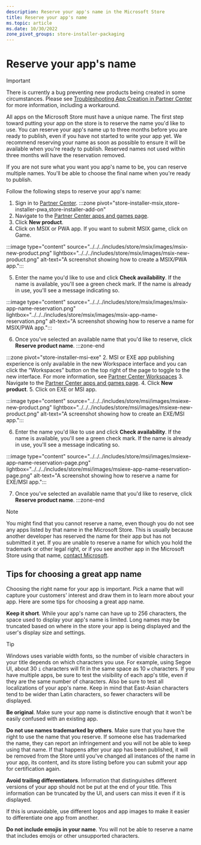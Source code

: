 ```yaml
---
description: Reserve your app's name in the Microsoft Store
title: Reserve your app's name
ms.topic: article
ms.date: 10/30/2022
zone_pivot_groups: store-installer-packaging
---
```


# Reserve your app's name

> [!IMPORTANT]
> There is currently a bug preventing new products being created in some circumstances. Please see [Troubleshooting App Creation in Partner Center](../partner-center/troubleshoot-app-creation.md) for more information, including a workaround.

All apps on the Microsoft Store must have a unique name. The first step toward putting your app on the store is to reserve the name you'd like to use. You can reserve your app's name up to three months before you are ready to publish, even if you have not started to write your app yet. We recommend reserving your name as soon as possible to ensure it will be available when you're ready to publish. Reserved names not used within three months will have the reservation removed.

If you are not sure what you want you app's name to be, you can reserve multiple names. You'll be able to choose the final name when you're ready to publish.

Follow the following steps to reserve your app's name:

1. Sign in to [Partner Center](https://partner.microsoft.com/).
:::zone pivot="store-installer-msix,store-installer-pwa,store-installer-add-on"
2. Navigate to the [Partner Center apps and games page](https://partner.microsoft.com/dashboard/apps-and-games/overview).
3. Click **New product**.
4. Click on MSIX or PWA app. If you want to submit MSIX game, click on Game.

:::image type="content" source="../../../includes/store/msix/images/msix-new-product.png" lightbox="../../../includes/store/msix/images/msix-new-product.png" alt-text="A screenshot showing how to create a MSIX/PWA app.":::

5. Enter the name you'd like to use and click **Check availability**. If the name is available, you'll see a green check mark. If the name is already in use, you'll see a message indicating so.

:::image type="content" source="../../../includes/store/msix/images/msix-app-name-reservation.png" lightbox="../../../includes/store/msix/images/msix-app-name-reservation.png" alt-text="A screenshot showing how to reserve a name for MSIX/PWA app.":::

6. Once you've selected an available name that you'd like to reserve, click **Reserve product name**.
:::zone-end

:::zone pivot="store-installer-msi-exe"
2. MSI or EXE app publishing experience is only available in the new Workspace interface and you can click the “Workspaces” button on the top right of the page to toggle to the new interface. For more information, see [Partner Center Workspaces](../partner-center/partner-center-workspaces.md)
3. Navigate to the [Partner Center apps and games page](https://partner.microsoft.com/dashboard/apps-and-games/overview).
4. Click **New product**.
5. Click on EXE or MSI app.

:::image type="content" source="../../../includes/store/msi/images/msiexe-new-product.png" lightbox="../../../includes/store/msi/images/msiexe-new-product.png" alt-text="A screenshot showing how to create an EXE/MSI app.":::

6. Enter the name you'd like to use and click **Check availability**. If the name is available, you'll see a green check mark. If the name is already in use, you'll see a message indicating so.

:::image type="content" source="../../../includes/store/msi/images/msiexe-app-name-reservation-page.png" lightbox="../../../includes/store/msi/images/msiexe-app-name-reservation-page.png" alt-text="A screenshot showing how to reserve a name for EXE/MSI app.":::

7. Once you've selected an available name that you'd like to reserve, click **Reserve product name**.
:::zone-end

> [!NOTE]
> You might find that you cannot reserve a name, even though you do not see any apps listed by that name in the Microsoft Store. This is usually because another developer has reserved the name for their app but has not submitted it yet. If you are unable to reserve a name for which you hold the trademark or other legal right, or if you see another app in the Microsoft Store using that name, [contact Microsoft](https://www.microsoft.com/info/cpyrtInfrg.html).

## Tips for choosing a great app name

Choosing the right name for your app is important. Pick a name that will capture your customers' interest and draw them in to learn more about your app. Here are some tips for choosing a great app name.

**Keep it short**. While your app's name can have up to 256 characters, the space used to display your app's name is limited. Long names may be truncated based on where in the store your app is being displayed and the user's display size and settings.

> [!TIP]
> Windows uses variable width fonts, so the number of visible characters in your title depends on which characters you use. For example, using Segoe UI, about 30 `i` characters will fit in the same space as 10 `w` characters. If you have multiple apps, be sure to test the visibility of each app's title, even if they are the same number of characters. Also be sure to test all localizations of your app's name. Keep in mind that East-Asian characters tend to be wider than Latin characters, so fewer characters will be displayed.

**Be original**. Make sure your app name is distinctive enough that it won't be easily confused with an existing app.

**Do not use names trademarked by others**. Make sure that you have the right to use the name that you reserve. If someone else has trademarked the name, they can report an infringement and you will not be able to keep using that name. If that happens after your app has been published, it will be removed from the Store until you've changed all instances of the name in your app, its content, and its store listing before you can submit your app for certification again.

**Avoid trailing differentiators**. Information that distinguishes different versions of your app should not be put at the end of your title. This information can be truncated by the UI, and users can miss it even if it is displayed.

If this is unavoidable, use different logos and app images to make it easier to differentiate one app from another.

**Do not include emojis in your name**. You will not be able to reserve a name that includes emojis or other unsupported characters.
